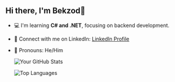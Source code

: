 ## Hi there, I'm Bekzod👋

- 💻 I'm learning **C# and .NET**, focusing on backend development.
- 💼 Connect with me on LinkedIn: [LinkedIn Profile](https://www.linkedin.com/in/bekzod-ahmadov-a765b3323)
- 👤 Pronouns: He/Him

  ![Your GitHub Stats](https://github-readme-stats.vercel.app/api?username=BekzodAkhmadov&show_icons=true&theme=dark&count_private=true)

  ![Top Languages](https://github-readme-stats.vercel.app/api/top-langs/?username=BekzodAkhmadov&layout=compact&theme=dark)




